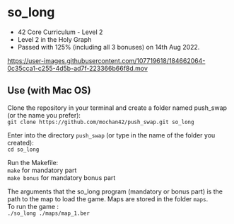 # so_long
* 42 Core Curriculum - Level 2
* Level 2 in the Holy Graph<br>
* Passed with 125% (including all 3 bonuses) on 14th Aug 2022.<br>



https://user-images.githubusercontent.com/107719618/184662064-0c35cca1-c255-4d5b-ad7f-223366b66f8d.mov




## Use (with Mac OS)

Clone the repository in your terminal and create a folder named push_swap (or the name you prefer):<br>
`git clone https://github.com/mochan42/push_swap.git so_long`

Enter into the directory `push_swap` (or type in the name of the folder you created):<br>
`cd so_long`

Run the Makefile:<br>
`make` for mandatory part<br>
`make bonus` for mandatory bonus part

The arguments that the so_long program (mandatory or bonus part) is the path to the map to load the game.
Maps are stored in the folder `maps`. <br>
To run the game :<br>
`./so_long ./maps/map_1.ber`
